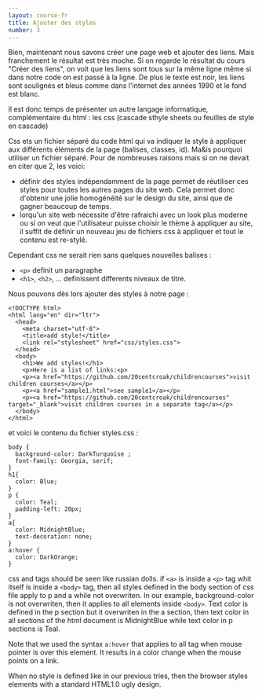 ```yaml
---
layout: course-fr
title: Ajouter des styles
number: 3
---
```


Bien, maintenant nous savons créer une page web et ajouter des liens. Mais franchement le résultat est très moche.
Si on regarde le résultat du cours "Créer des liens", on voit que les liens sont tous sur la même ligne même si dans notre code on est passé à la ligne. De plus le texte est noir, les liens sont soulignés et bleus comme dans l'internet des années 1990 et le fond est blanc.

Il est donc temps de présenter un autre langage informatique, complémentaire du html : les css (cascade sthyle sheets ou feuilles de style en cascade)

Css ets un fichier séparé du code html qui va indiquer le style à appliquer aux différents éléments de la page (balises, classes, id).
Ma&is pourquoi utiliser un fichier séparé. Pour de nombreuses raisons mais si on ne devait en citer que 2, les voici:
- définir des styles indépendamment de la page permet de réutiliser ces styles pour toutes les autres pages du site web. Cela permet donc d'obtenir une jolie homogénéité sur le design du site, ainsi que de gagner beaucoup de temps.
- lorqu'un site web nécessite d'être rafraichi avec un look plus moderne ou si on veut que l'utilisateur puisse choisir le thème à appliquer au site, il suffit de définir un nouveau jeu de fichiers css à appliquer et tout le contenu est re-stylé.

Cependant css ne serait rien sans quelques nouvelles balises :
- `<p>` definit un paragraphe
- `<h1>`,  `<h2>`, ... definissent differents niveaux de titre.

Nous pouvons dès lors ajouter des styles à notre page :
```
<!DOCTYPE html>
<html lang="en" dir="ltr">
  <head>
    <meta charset="utf-8">
    <title>add style!</title>
    <link rel="stylesheet" href="css/styles.css">
  </head>
  <body>
    <h1>We add styles!</h1>
    <p>Here is a list of links:<p>
    <p><a href="https://github.com/20centcroak/childrencourses">visit children courses</a></p>
    <p><a href="sample1.html">see sample1</a></p>
    <p><a href="https://github.com/20centcroak/childrencourses" target="_blank">visit children courses in a separate tag</a></p>
  </body>
</html>
```

et voici le contenu du fichier styles.css :
```
body {
  background-color: DarkTurquoise ;
  font-family: Georgia, serif;
}
h1{
  color: Blue;
}
p {
  color: Teal;
  padding-left: 20px;
}
a{
  color: MidnightBlue;
  text-decoration: none;
}
a:hover {
  color: DarkOrange;
}
```

css and tags should be seen like russian dolls. if `<a>` is inside a `<p>` tag whit itself is inside a `<body>` tag, then all styles defined in the body section of css file apply to p and a while not overwriten. In our example, background-color is not overwriten, then it applies to all elements inside `<body>`. Text color is defined in the p section but it overwriten in the a section, then text color in all <a> sections of the html document is MidnightBlue while text color in p sections is Teal.

Note that we used the syntax `a:hover` that applies to all <a> tag when mouse pointer is over this element. It results in a color change when the mouse points on a link.

When no style is defined like in our previous tries, then the browser styles elements with a standard HTML1.0 ugly design.
